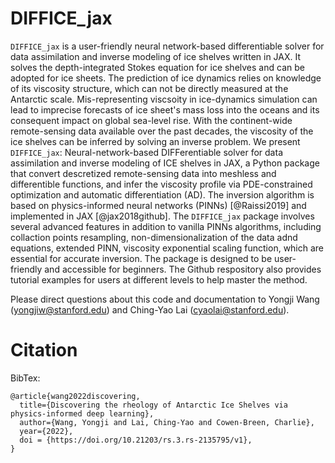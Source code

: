 # DIFFICE_jax
`DIFFICE_jax` is a user-friendly neural network-based differentiable solver for data assimilation and inverse modeling of ice shelves written in JAX. It solves the depth-integrated Stokes equation for ice shelves and can be adopted for ice sheets. The prediction of ice dynamics relies on knowledge of its viscosity structure, which can not be directly measured at the Antarctic scale. Mis-representing viscsoity in ice-dynamics simulation can lead to imprecise forecasts of ice sheet's mass loss into the oceans and its consequent impact on global sea-level rise. With the continent-wide remote-sensing data available over the past decades, the viscosity of the ice shelves can be inferred by solving an inverse problem. We present `DIFFICE_jax`: Neural-network-based DIFFerentiable solver for data assimilation and inverse modeling of ICE shelves in JAX, a Python package that convert descretized remote-sensing data into meshless and differentible functions, and infer the viscosity profile via PDE-constrained optimization and automatic differentiation (AD). The inversion algorithm is based on physics-informed neural networks (PINNs) [@Raissi2019] and implemented in JAX [@jax2018github]. The `DIFFICE_jax` package involves several advanced features in addition to vanilla PINNs algorithms, including collaction points resampling, non-dimensionalization of the data adnd equations, extended PINN, viscosity exponential scaling function, which are essential for accurate inversion. The package is designed to be user-friendly and accessible for beginners. The Github respository also provides tutorial examples for users at different levels to help master the method.

Please direct questions about this code and documentation to Yongji Wang (yongjiw@stanford.edu) and Ching-Yao Lai (cyaolai@stanford.edu).

# Citation
BibTex:
```
@article{wang2022discovering,
  title={Discovering the rheology of Antarctic Ice Shelves via physics-informed deep learning},
  author={Wang, Yongji and Lai, Ching-Yao and Cowen-Breen, Charlie},
  year={2022},
  doi = {https://doi.org/10.21203/rs.3.rs-2135795/v1},
}
```
